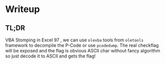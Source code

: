 # Writeup

## TL;DR

VBA Stomping in Excel 97 , we can use `olevba` tools from `oletools` framework to decompile the P-Code or use `pcodedump`. The  real checkflag will be exposed and the flag is obvious ASCII char without fancy algorithm so just decode it to ASCII and gets the flag!